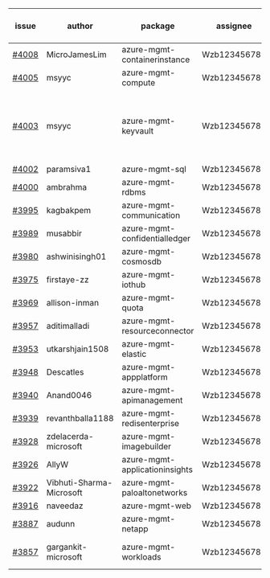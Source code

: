 | issue | author | package | assignee | bot advice | created date of issue | target release date | date from target |
| ------ | ------ | ------ | ------ | ------ | ------ | ------ | :-----: |
| [#4008](https://github.com/Azure/sdk-release-request/issues/4008) | MicroJamesLim | azure-mgmt-containerinstance | Wzb123456789 |  | 03-31 | 04-28 |  |
| [#4005](https://github.com/Azure/sdk-release-request/issues/4005) | msyyc | azure-mgmt-compute | Wzb123456789 |  | 03-31 | 04-28 |  |
| [#4003](https://github.com/Azure/sdk-release-request/issues/4003) | msyyc | azure-mgmt-keyvault | Wzb123456789 | new version is 0.0.0, please check base branch! | 03-30 | 04-28 |  |
| [#4002](https://github.com/Azure/sdk-release-request/issues/4002) | paramsiva1 | azure-mgmt-sql | Wzb123456789 |  | 03-28 | 04-28 |  |
| [#4000](https://github.com/Azure/sdk-release-request/issues/4000) | ambrahma | azure-mgmt-rdbms | Wzb123456789 | MultiAPI | 03-27 | 04-28 |  |
| [#3995](https://github.com/Azure/sdk-release-request/issues/3995) | kagbakpem | azure-mgmt-communication | Wzb123456789 |  | 03-26 | 04-28 |  |
| [#3989](https://github.com/Azure/sdk-release-request/issues/3989) | musabbir | azure-mgmt-confidentialledger | Wzb123456789 |  | 03-23 | 04-28 |  |
| [#3980](https://github.com/Azure/sdk-release-request/issues/3980) | ashwinisingh01 | azure-mgmt-cosmosdb | Wzb123456789 |  | 03-23 | 04-28 |  |
| [#3975](https://github.com/Azure/sdk-release-request/issues/3975) | firstaye-zz | azure-mgmt-iothub | Wzb123456789 |  | 03-22 | 04-28 |  |
| [#3969](https://github.com/Azure/sdk-release-request/issues/3969) | allison-inman | azure-mgmt-quota | Wzb123456789 |  | 03-22 | 04-28 |  |
| [#3957](https://github.com/Azure/sdk-release-request/issues/3957) | aditimalladi | azure-mgmt-resourceconnector | Wzb123456789 |  | 03-21 | 04-28 |  |
| [#3953](https://github.com/Azure/sdk-release-request/issues/3953) | utkarshjain1508 | azure-mgmt-elastic | Wzb123456789 |  | 03-21 | 04-28 |  |
| [#3948](https://github.com/Azure/sdk-release-request/issues/3948) | Descatles | azure-mgmt-appplatform | Wzb123456789 |  | 03-17 | 04-28 |  |
| [#3940](https://github.com/Azure/sdk-release-request/issues/3940) | Anand0046 | azure-mgmt-apimanagement | Wzb123456789 |  | 03-16 | 04-28 |  |
| [#3939](https://github.com/Azure/sdk-release-request/issues/3939) | revanthballa1188 | azure-mgmt-redisenterprise | Wzb123456789 |  | 03-16 | 04-28 |  |
| [#3928](https://github.com/Azure/sdk-release-request/issues/3928) | zdelacerda-microsoft | azure-mgmt-imagebuilder | Wzb123456789 |  | 03-15 | 04-28 |  |
| [#3926](https://github.com/Azure/sdk-release-request/issues/3926) | AllyW | azure-mgmt-applicationinsights | Wzb123456789 |  | 03-13 | 04-28 |  |
| [#3922](https://github.com/Azure/sdk-release-request/issues/3922) | Vibhuti-Sharma-Microsoft | azure-mgmt-paloaltonetworks | Wzb123456789 |  | 03-10 | 04-28 |  |
| [#3916](https://github.com/Azure/sdk-release-request/issues/3916) | naveedaz | azure-mgmt-web | Wzb123456789 |  | 03-10 | 03-24 |  |
| [#3887](https://github.com/Azure/sdk-release-request/issues/3887) | audunn | azure-mgmt-netapp | Wzb123456789 |  | 03-06 | 03-24 |  |
| [#3857](https://github.com/Azure/sdk-release-request/issues/3857) | gargankit-microsoft | azure-mgmt-workloads | Wzb123456789 | new comment. Hold on | 03-02 | 03-24 |  |
